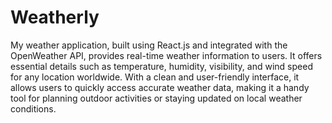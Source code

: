 # Weatherly
My weather application, built using React.js and integrated with the OpenWeather API, provides real-time weather information to users. It offers essential details such as temperature, humidity, visibility, and wind speed for any location worldwide. With a clean and user-friendly interface, it allows users to quickly access accurate weather data, making it a handy tool for planning outdoor activities or staying updated on local weather conditions.

